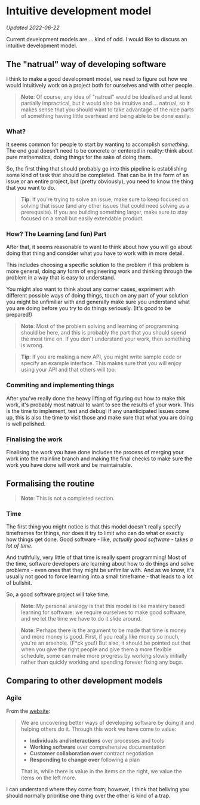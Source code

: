# Intuitive development model

*Updated 2022-06-22*

Current development models are ... kind of odd. I would like to discuss an intuitive development model.

## The "natrual" way of developing software

I think to make a good development model, we need to figure out how we would intuitively work on a project both for ourselves and with other people.

> **Note**: Of course, any idea of "natrual" would be idealised and at least partially impractical, but it would also be intuitive and ... natrual, so it makes sense that you should want to take advantage of the nice parts of something having little overhead and being able to be done easily.

### What?

It seems common for people to start by wanting to accomplish *something*. The end goal doesn't need to be concrete or centered in reality: think about pure mathematics, doing things for the sake of doing them.

So, the first thing that should probably go into this pipeline is establishing some kind of task that should be completed. That can be in the form of an issue or an entire project, but (pretty obviously), you need to know the thing that you want to do.

> **Tip**: If you're trying to solve an issue, make sure to keep focused on solving that issue (and any other issues that could need solving as a prerequsite). If you are building something larger, make sure to stay focused on a small but easily extendable product.

### How? The Learning (and fun) Part

After that, it seems reasonable to want to think about how you will go about doing that thing and consider what you have to work with in more detail.

This includes choosing a specific solution to the problem if this problem is more general, doing any form of engineering work and thinking through the problem in a way that is easy to understand.

You might also want to think about any corner cases, expriment with different possible ways of doing things, touch on any part of your solution you might be unfimiliar with and generally make sure you understand what you are doing before you try to do things seriously. (It's good to be prepared!)

> **Note**: Most of the problem solving and learning of programming should be here, and this is probably the part that you should spend the most time on. If you don't understand your work, then something is wrong.

> **Tip**: If you are making a new API, you might write sample code or specify an example interface. This makes sure that you will enjoy using your API and that others will too. 

### Commiting and implementing things

After you've really done the heavy lifting of figuring out how to make this work, it's probably most natrual to want to see the results of your work. This is the time to implement, test and debug! If any unanticipated issues come up, this is also the time to visit those and make sure that what you are doing is well polished.

### Finalising the work

Finalising the work you have done includes the process of merging your work into the mainline branch and making the final checks to make sure the work you have done will work and be maintainable.

## Formalising the routine

> **Note**: This is not a completed section.

### Time

The first thing you might notice is that this model doesn't really specify timeframes for things, nor does it try to limit who can do what or exactly how things get done. Good software - like, *actually good software* - takes *a lot of time*.

And truthfully, very little of that time is really spent programming! Most of the time, software developers are learning about how to do things and solve problems - even ones that they might be unfimilar with. And as we know, it's usually not good to force learning into a small timeframe - that leads to a lot of bullshit.

So, a good software project will take time.

> **Note**: My personal analogy is that this model is like mastery based learning for software: we require ourselves to make good software, and we let the time we have to do it slide around.

> **Note**: Perhaps there is the argument to be made that time is money and more money is good. First, if you really like money so much, you're an arsehole. (F\*ck you!) But also, it should be pointed out that when you give the right people and give them a more flexible schedule, some can make more progress by working slowly initially rather than quickly working and spending forever fixing any bugs.

## Comparing to other development models

### Agile

From the [website](https://agilemanifesto.org/iso/en/manifesto.html):

> We are uncovering better ways of developing software by doing it and helping others do it. Through this work we have come to value:
> 
> * **Individuals and interactions** over processes and tools
> * **Working software** over comprehensive documentation
> * **Customer collaboration over** contract negotiation
> * **Responding to change over** following a plan
> 
> That is, while there is value in the items on the right, we value the items on the left more.

I can understand where they come from; however, I think that beliving you should normally prioritise one thing over the other is kind of a trap.